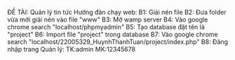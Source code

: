 ĐỀ TÀI: Quản lý tin tức
Hướng đãn chạy web:
B1: Giải nén file
B2: Đưa folder vừa mới giải nén vào file "www"
B3: Mở wamp server
B4: Vào google chrome search "localhost/phpmyadmin"
B5: Tạo database đặt tên là "project"
B6: Import file "project" trong database
B7: Vào google chrome search "localhost/22005329_HuynhThanhTuan/project/index.php"
B8: Đăng nhập trang Quản lý: TK:admin MK:12345678
